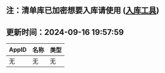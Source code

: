## 注：清单库已加密想要入库请使用 ([入库工具](https://github.com/BlankTMing/ManifestAutoUpdate/releases))

## 更新时间：2024-09-16 19:57:59
| AppID | 名称 | 类型  |
| :-------------------- | :----------------------------- | :----------- |
| 无 | 无 | 无 |
